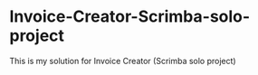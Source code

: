 # Invoice-Creator-Scrimba-solo-project
This is my solution for Invoice Creator (Scrimba solo project)
